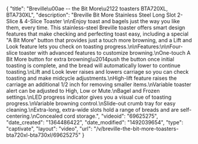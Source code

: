 {
    "title": "Breville\u00ae -- the Bit More\u2122 toasters BTA720XL, BTA730XL",
    "description": "Breville Bit More Stainless Steel Long Slot 2-Slice & 4-Slice Toaster \n\nEnjoy toast and bagels just the way you like them, every time. This stainless-steel Breville toaster offers smart design features that make checking and perfecting toast easy, including a special \"A Bit More\" button that provides just a touch more browning, and a Lift and Look feature lets you check on toasting progress.\n\nFeatures:\n\nFour-slice toaster with advanced features to customize browning.\nOne-touch A Bit More button for extra browning\u2014push the button once initial toasting is complete, and the bread will automatically lower to continue toasting.\nLift and Look lever raises and lowers carriage so you can check toasting and make midcycle adjustments.\nHigh-lift feature raises the carriage an additional 1\/2 inch for removing smaller items.\nVariable toaster alert can be adjusted to High, Low or Mute.\nBagel and Frozen settings.\nLED progress indicator gives you a visual cue of toasting progress.\nVariable browning control.\nSlide-out crumb tray for easy cleaning.\nExtra-long, extra-wide slots hold a range of breads and are self-centering.\nConcealed cord storage.",
    "videoid": "69625275",
    "date_created": "1364486422",
    "date_modified": "1492039654",
    "type": "captivate",
    "layout": "video",
    "url": "\/v\/breville-the-bit-more-toasters-bta720xl-bta730xl\/69625275"
}
